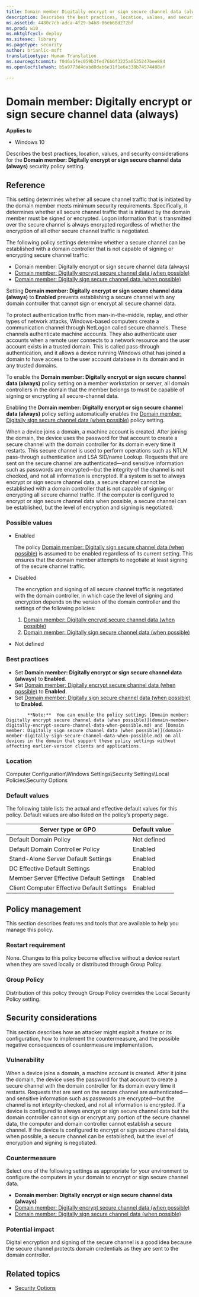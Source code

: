 ```yaml
---
title: Domain member Digitally encrypt or sign secure channel data (always) (Windows 10)
description: Describes the best practices, location, values, and security considerations for the Domain member Digitally encrypt or sign secure channel data (always) security policy setting.
ms.assetid: 4480c7cb-adca-4f29-b4b8-06eb68d272bf
ms.prod: w10
ms.mktglfcycl: deploy
ms.sitesec: library
ms.pagetype: security
author: brianlic-msft
translationtype: Human Translation
ms.sourcegitcommit: f046a5fec059b3fed76b6f3225a0535247bee884
ms.openlocfilehash: b5a9773d4dabd0dab6e31f1e6e338b74574408af

---
```


# Domain member: Digitally encrypt or sign secure channel data (always)

**Applies to**
-   Windows 10

Describes the best practices, location, values, and security considerations for the **Domain member: Digitally encrypt or sign secure channel data (always)** security policy setting.

## Reference

This setting determines whether all secure channel traffic that is initiated by the domain member meets minimum security requirements. Specifically, it determines whether all secure channel traffic that is initiated by the domain member must be signed or encrypted. Logon information that is transmitted over the secure channel is always encrypted regardless of whether the encryption of all other secure channel traffic is negotiated.

The following policy settings determine whether a secure channel can be established with a domain controller that is not capable of signing or encrypting secure channel traffic:

-   Domain member: Digitally encrypt or sign secure channel data (always)
-   [Domain member: Digitally encrypt secure channel data (when possible)](domain-member-digitally-encrypt-secure-channel-data-when-possible.md)
-   [Domain member: Digitally sign secure channel data (when possible)](domain-member-digitally-sign-secure-channel-data-when-possible.md)

Setting **Domain member: Digitally encrypt or sign secure channel data (always)** to **Enabled** prevents establishing a secure channel with any domain controller that cannot sign or encrypt all secure channel data.

To protect authentication traffic from man-in-the-middle, replay, and other types of network attacks, Windows-based computers create a communication channel through NetLogon called secure channels. These channels authenticate machine accounts. They also authenticate user accounts when a remote user connects to a network resource and the user account exists in a trusted domain. This is called pass-through authentication, and it allows a device running Windows othat has joined a domain to have access to the user account database in its domain and in any trusted domains.

To enable the **Domain member: Digitally encrypt or sign secure channel data (always)** policy setting on a member workstation or server, all domain controllers in the domain that the member belongs to must be capable of signing or encrypting all secure-channel data.

Enabling the **Domain member: Digitally encrypt or sign secure channel data (always)** policy setting automatically enables the [Domain member: Digitally sign secure channel data (when possible)](domain-member-digitally-sign-secure-channel-data-when-possible.md) policy setting.

When a device joins a domain, a machine account is created. After joining the domain, the device uses the password for that account to create a secure channel with the domain controller for its domain every time it restarts. This secure channel is used to perform operations such as NTLM pass-through authentication and LSA SID/name Lookup. Requests that are sent on the secure channel are authenticated—and sensitive information such as passwords are encrypted—but the integrity of the channel is not checked, and not all information is encrypted. If a system is set to always encrypt or sign secure channel data, a secure channel cannot be established with a domain controller that is not capable of signing or encrypting all secure channel traffic. If the computer is configured to encrypt or sign secure channel data when possible, a secure channel can be established, but the level of encryption and signing is negotiated.

### Possible values

-   Enabled

    The policy [Domain member: Digitally sign secure channel data (when possible)](domain-member-digitally-sign-secure-channel-data-when-possible.md) is assumed to be enabled regardless of its current setting. This ensures that the domain member attempts to negotiate at least signing of the secure channel traffic.

-   Disabled

    The encryption and signing of all secure channel traffic is negotiated with the domain controller, in which case the level of signing and encryption depends on the version of the domain controller and the settings of the following policies:

    1.  [Domain member: Digitally encrypt secure channel data (when possible)](domain-member-digitally-encrypt-secure-channel-data-when-possible.md)
    2.  [Domain member: Digitally sign secure channel data (when possible)](domain-member-digitally-sign-secure-channel-data-when-possible.md)

-   Not defined
### Best practices

-   Set **Domain member: Digitally encrypt or sign secure channel data (always)** to **Enabled**.
-   Set [Domain member: Digitally encrypt secure channel data (when possible)](domain-member-digitally-encrypt-secure-channel-data-when-possible.md) to **Enabled**.
-   Set [Domain member: Digitally sign secure channel data (when possible)](domain-member-digitally-sign-secure-channel-data-when-possible.md) to **Enabled**.

>
            **Note:**  You can enable the policy settings [Domain member: Digitally encrypt secure channel data (when possible)](domain-member-digitally-encrypt-secure-channel-data-when-possible.md) and [Domain member: Digitally sign secure channel data (when possible)](domain-member-digitally-sign-secure-channel-data-when-possible.md) on all devices in the domain that support these policy settings without affecting earlier-version clients and applications.
 
### Location

Computer Configuration\\Windows Settings\\Security Settings\\Local Policies\\Security Options

### Default values

The following table lists the actual and effective default values for this policy. Default values are also listed on the policy’s property page.

| Server type or GPO | Default value |
| - | - |
| Default Domain Policy | Not defined| 
| Default Domain Controller Policy | Enabled | 
| Stand-Alone Server Default Settings | Enabled| 
| DC Effective Default Settings | Enabled| 
| Member Server Effective Default Settings | Enabled| 
| Client Computer Effective Default Settings | Enabled| 
 
## Policy management

This section describes features and tools that are available to help you manage this policy.

### Restart requirement

None. Changes to this policy become effective without a device restart when they are saved locally or distributed through Group Policy.

### Group Policy

Distribution of this policy through Group Policy overrides the Local Security Policy setting.

## Security considerations

This section describes how an attacker might exploit a feature or its configuration, how to implement the countermeasure, and the possible negative consequences of countermeasure implementation.

### Vulnerability

When a device joins a domain, a machine account is created. After it joins the domain, the device uses the password for that account to create a secure channel with the domain controller for its domain every time it restarts. Requests that are sent on the secure channel are authenticated—and sensitive information such as passwords are encrypted—but the channel is not integrity-checked, and not all information is encrypted. If a device is configured to always encrypt or sign secure channel data but the domain controller cannot sign or encrypt any portion of the secure channel data, the computer and domain controller cannot establish a secure channel. If the device is configured to encrypt or sign secure channel data, when possible, a secure channel can be established, but the level of encryption and signing is negotiated.

### Countermeasure

Select one of the following settings as appropriate for your environment to configure the computers in your domain to encrypt or sign secure channel data.

-   **Domain member: Digitally encrypt or sign secure channel data (always)**
-   [Domain member: Digitally encrypt secure channel data (when possible)](domain-member-digitally-encrypt-secure-channel-data-when-possible.md)
-   [Domain member: Digitally sign secure channel data (when possible)](domain-member-digitally-sign-secure-channel-data-when-possible.md)

### Potential impact

Digital encryption and signing of the secure channel is a good idea because the secure channel protects domain credentials as they are sent to the domain controller.

## Related topics

- [Security Options](security-options.md)



<!--HONumber=Jun16_HO4-->


